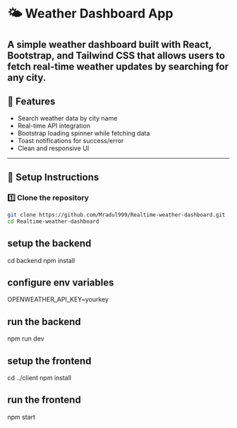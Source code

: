 # 🌤️ Weather Dashboard App

## A simple weather dashboard built with **React**, **Bootstrap**, and **Tailwind CSS** that allows users to fetch real-time weather updates by searching for any city.

## 🚀 Features

- Search weather data by city name
- Real-time API integration
- Bootstrap loading spinner while fetching data
- Toast notifications for success/error
- Clean and responsive UI

---

## 🔧 Setup Instructions

### 1️⃣ Clone the repository

```bash
git clone https://github.com/Mradul999/Realtime-weather-dashboard.git
cd Realtime-weather-dashboard
```

## setup the backend

cd backend
npm install

## configure env variables

OPENWEATHER_API_KEY=yourkey

## run the backend

npm run dev

## setup the frontend

cd ../client
npm install

## run the frontend

npm start


